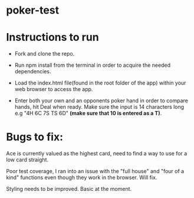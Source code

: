 # poker-test

# Instructions to run

- Fork and clone the repo.

- Run npm install from the terminal in order to acquire the needed dependencies.

- Load the index.html file(found in the root folder of the app) within your web browser to access the app.

- Enter both your own and an opponents poker hand in order to compare hands, hit Deal when ready. Make sure the input is 14 characters long e.g "4H 6C 7S TS 6D" <b>(make sure that 10 is entered as a T)</b>.

# Bugs to fix:

Ace is currently valued as the highest card, need to find a way to use for a low card straight.

Poor test coverage, I ran into an issue with the "full house" and "four of a kind" functions even though they work in the browser. Will fix.

Styling needs to be improved. Basic at the moment.
